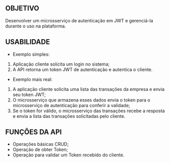 ## OBJETIVO

Desenvolver um microsserviço de autenticação em JWT e gerenciá-la durante o uso na plataforma.

## USABILIDADE

- Exemplo simples:

1. Aplicação cliente solicita um login no sistema;
2. A API retorna um token JWT de autenticação e autentica o cliente.

- Exemplo mais real:

1. A aplicação cliente solicita uma lista das transações da empresa e envia seu token JWT;
2. O microsserviço que armazena esses dados envia o token para o microsserviço de autenticação para conferir a validade;
3. Se o token for válido, o microsserviço das transações recebe a resposta e envia a lista das transações solicitadas pelo cliente.

## FUNÇÕES DA API

- Operações básicas CRUD;
- Operação de obter Token;
- Operação para validar um Token recebido do cliente.

